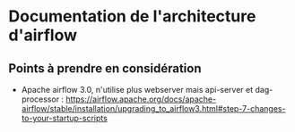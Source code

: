 # Documentation de l'architecture d'airflow

## Points à prendre en considération

- Apache airflow 3.0, n'utilise plus webserver mais api-server et dag-processor : https://airflow.apache.org/docs/apache-airflow/stable/installation/upgrading_to_airflow3.html#step-7-changes-to-your-startup-scripts